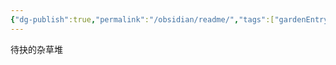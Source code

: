```yaml
---
{"dg-publish":true,"permalink":"/obsidian/readme/","tags":["gardenEntry"],"created":"2024-09-08T10:28:36.175+08:00","updated":"2024-09-08T15:02:47.631+08:00"}
---
```



待抉的杂草堆
